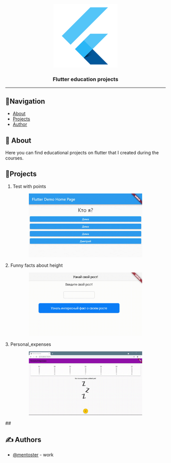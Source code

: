 <p align="center">
  <a href="" rel="noopener">
 <img width=200px height=200px src="assets\images\flutter logo.png" alt="Project logo"></a>
</p>

<h3 align="center">Flutter education projects</h3>

---

## 🧭Navigation

* [About](#about)
* [Projects](#List_of_projects)
* [Author](#author)

## 🧐 About <a name = "about"></a>

Here you can find educational projects on flutter that I created during the courses.

## 📝Projects <a name = "List_of_projects"></a>

1. Test with points
<p align="center">
  <a href="" rel="noopener">
 <img height=200px src="assets\images\1.test_demo.gif" alt="Project logo"></a>
</p>
2. Funny facts about height
<p align="center">
  <a href="" rel="noopener">
 <img height=200px src="assets\images\2.height_test_demo.gif" alt="Project logo"></a>
</p>
3. Personal_expenses
<p align="center">
  <a href="" rel="noopener">
 <img height=200px src="assets\images\3.personal_expenses.gif" alt="Project logo"></a>
</p>
##

## ✍️ Authors <a name = "authors"></a>

* [@mentoster](https://github.com/mentoster) -  work
